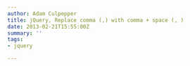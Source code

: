 ```yaml
---
author: Adam Culpepper
title: jQuery, Replace comma (,) with comma + space (, )
date: 2013-02-21T15:55:00Z
summary: ''
tags:
- jquery

---
```


